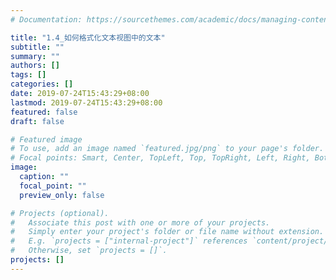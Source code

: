 ```yaml
---
# Documentation: https://sourcethemes.com/academic/docs/managing-content/

title: "1.4_如何格式化文本视图中的文本"
subtitle: ""
summary: ""
authors: []
tags: []
categories: []
date: 2019-07-24T15:43:29+08:00
lastmod: 2019-07-24T15:43:29+08:00
featured: false
draft: false

# Featured image
# To use, add an image named `featured.jpg/png` to your page's folder.
# Focal points: Smart, Center, TopLeft, Top, TopRight, Left, Right, BottomLeft, Bottom, BottomRight.
image:
  caption: ""
  focal_point: ""
  preview_only: false

# Projects (optional).
#   Associate this post with one or more of your projects.
#   Simply enter your project's folder or file name without extension.
#   E.g. `projects = ["internal-project"]` references `content/project/deep-learning/index.md`.
#   Otherwise, set `projects = []`.
projects: []
---
```

